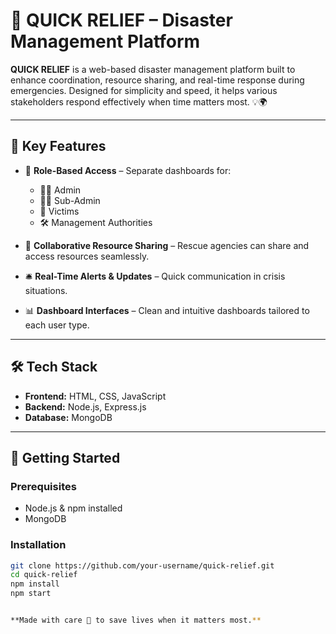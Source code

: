

# 🚨 QUICK RELIEF – Disaster Management Platform

**QUICK RELIEF** is a web-based disaster management platform built to enhance coordination, resource sharing, and real-time response during emergencies. Designed for simplicity and speed, it helps various stakeholders respond effectively when time matters most. 💡🌍

---

## 🔑 Key Features

- 🔐 **Role-Based Access** – Separate dashboards for:
  - 👩‍💼 Admin
  - 🧑‍💻 Sub-Admin
  - 👥 Victims
  - 🛠️ Management Authorities

- 🤝 **Collaborative Resource Sharing** – Rescue agencies can share and access resources seamlessly.
- 🛎️ **Real-Time Alerts & Updates** – Quick communication in crisis situations.
- 📊 **Dashboard Interfaces** – Clean and intuitive dashboards tailored to each user type.

---

## 🛠️ Tech Stack

- **Frontend:** HTML, CSS, JavaScript
- **Backend:** Node.js, Express.js
- **Database:** MongoDB

---

## 🚀 Getting Started

### Prerequisites

- Node.js & npm installed
- MongoDB 

### Installation

```bash
git clone https://github.com/your-username/quick-relief.git
cd quick-relief
npm install
npm start


**Made with care 💙 to save lives when it matters most.**



